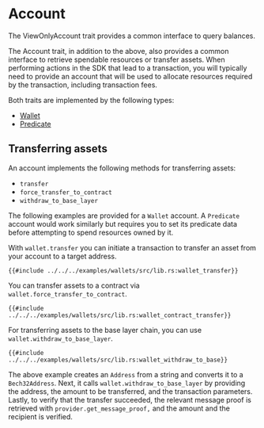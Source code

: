 # Account

The ViewOnlyAccount trait provides a common interface to query balances. 

The Account trait, in addition to the above, also provides a common interface to retrieve spendable resources or transfer assets. When performing actions in the SDK that lead to a transaction, you will typically need to provide an account that will be used to allocate resources required by the transaction, including transaction fees.

Both traits are implemented by the following types:

- [Wallet](../getting-started/managing-wallets.md)
- [Predicate](../getting-started/predicates.md)

## Transferring assets

An account implements the following methods for transferring assets:
- `transfer`
- `force_transfer_to_contract`
- `withdraw_to_base_layer`

The following examples are provided for a `Wallet` account. A `Predicate` account would work similarly but requires you to set its predicate data before attempting to spend resources owned by it.

With `wallet.transfer` you can initiate a transaction to transfer an asset from your account to a target address.

```rust,ignore
{{#include ../../../examples/wallets/src/lib.rs:wallet_transfer}}
```

You can transfer assets to a contract via `wallet.force_transfer_to_contract`.

```rust,ignore
{{#include ../../../examples/wallets/src/lib.rs:wallet_contract_transfer}}
```

For transferring assets to the base layer chain, you can use `wallet.withdraw_to_base_layer`.

```rust,ignore
{{#include ../../../examples/wallets/src/lib.rs:wallet_withdraw_to_base}}
```

The above example creates an `Address` from a string and converts it to a `Bech32Address`. Next, it calls `wallet.withdraw_to_base_layer` by providing the address, the amount to be transferred, and the transaction parameters. Lastly, to verify that the transfer succeeded, the relevant message proof is retrieved with `provider.get_message_proof,` and the amount and the recipient is verified.
